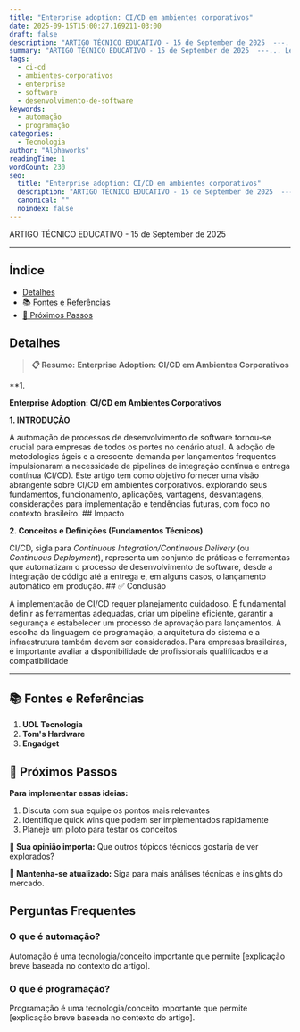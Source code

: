 ```yaml
---
title: "Enterprise adoption: CI/CD em ambientes corporativos"
date: 2025-09-15T15:00:27.169211-03:00
draft: false
description: "ARTIGO TÉCNICO EDUCATIVO - 15 de September de 2025  ---... Leia mais sobre  e suas aplicações práticas."
summary: "ARTIGO TÉCNICO EDUCATIVO - 15 de September de 2025  ---... Leia mais sobre  e suas aplicações práticas."
tags:
  - ci-cd
  - ambientes-corporativos
  - enterprise
  - software
  - desenvolvimento-de-software
keywords:
  - automação
  - programação
categories:
  - Tecnologia
author: "Alphaworks"
readingTime: 1
wordCount: 230
seo:
  title: "Enterprise adoption: CI/CD em ambientes corporativos"
  description: "ARTIGO TÉCNICO EDUCATIVO - 15 de September de 2025  ---... Leia mais sobre  e suas aplicações práticas."
  canonical: ""
  noindex: false
---
```


ARTIGO TÉCNICO EDUCATIVO - 15 de September de 2025

---



## Índice

- [Detalhes](#detalhes)
- [📚 Fontes e Referências](#📚-fontes-e-referências)
- [🚀 Próximos Passos](#🚀-próximos-passos)

## Detalhes

> **📋 Resumo:** 
**Enterprise Adoption: CI/CD em Ambientes Corporativos**

**1.

**Enterprise Adoption: CI/CD em Ambientes Corporativos**

**1. INTRODUÇÃO**

A automação de processos de desenvolvimento de software tornou-se crucial para empresas de todos os portes no cenário atual. A adoção de metodologias ágeis e a crescente demanda por lançamentos frequentes impulsionaram a necessidade de pipelines de integração contínua e entrega contínua (CI/CD). Este artigo tem como objetivo fornecer uma visão abrangente sobre CI/CD em ambientes corporativos. explorando seus fundamentos, funcionamento, aplicações, vantagens, desvantagens, considerações para implementação e tendências futuras, com foco no contexto brasileiro. ## Impacto

**2. Conceitos e Definições (Fundamentos Técnicos)**

CI/CD, sigla para *Continuous Integration/Continuous Delivery* (ou *Continuous Deployment*), representa um conjunto de práticas e ferramentas que automatizam o processo de desenvolvimento de software, desde a integração de código até a entrega e, em alguns casos, o lançamento automático em produção. ## ✅ Conclusão

A implementação de CI/CD requer planejamento cuidadoso. É fundamental definir as ferramentas adequadas, criar um pipeline eficiente, garantir a segurança e estabelecer um processo de aprovação para lançamentos. A escolha da linguagem de programação, a arquitetura do sistema e a infraestrutura também devem ser considerados. Para empresas brasileiras, é importante avaliar a disponibilidade de profissionais qualificados e a compatibilidade

---

## 📚 Fontes e Referências

1. **UOL Tecnologia**
2. **Tom's Hardware**
3. **Engadget**

## 🚀 Próximos Passos

**Para implementar essas ideias:**
1. Discuta com sua equipe os pontos mais relevantes
2. Identifique quick wins que podem ser implementados rapidamente  
3. Planeje um piloto para testar os conceitos

**💭 Sua opinião importa:** Que outros tópicos técnicos gostaria de ver explorados?

**🔗 Mantenha-se atualizado:** Siga para mais análises técnicas e insights do mercado.


## Perguntas Frequentes

### O que é automação?

Automação é uma tecnologia/conceito importante que permite [explicação breve baseada no contexto do artigo].

### O que é programação?

Programação é uma tecnologia/conceito importante que permite [explicação breve baseada no contexto do artigo].

